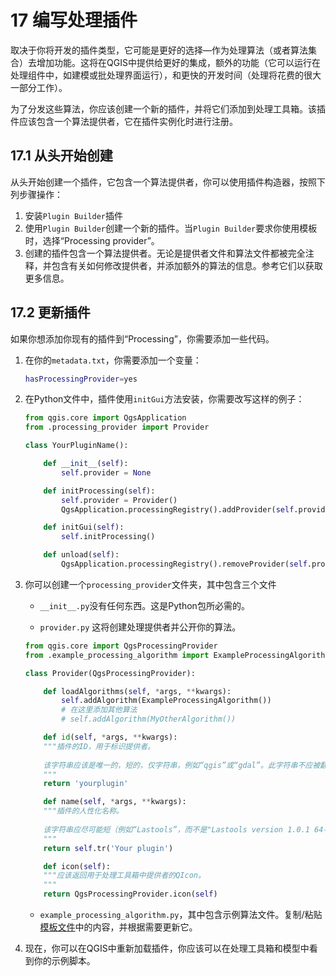 # 17 编写处理插件

取决于你将开发的插件类型，它可能是更好的选择—作为处理算法（或者算法集合）去增加功能。这将在QGIS中提供给更好的集成，额外的功能（它可以运行在处理组件中，如建模或批处理界面运行），和更快的开发时间（处理将花费的很大一部分工作）。

为了分发这些算法，你应该创建一个新的插件，并将它们添加到处理工具箱。该插件应该包含一个算法提供者，它在插件实例化时进行注册。

## 17.1 从头开始创建

从头开始创建一个插件，它包含一个算法提供者，你可以使用插件构造器，按照下列步骤操作：

1. 安装`Plugin Builder`插件
2. 使用`Plugin Builder`创建一个新的插件。当`Plugin Builder`要求你使用模板时，选择“Processing provider”。
3. 创建的插件包含一个算法提供者。无论是提供者文件和算法文件都被完全注释，并包含有关如何修改提供者，并添加额外的算法的信息。参考它们以获取更多信息。

## 17.2 更新插件

如果你想添加你现有的插件到“Processing”，你需要添加一些代码。

1. 在你的`metadata.txt`，你需要添加一个变量：

	```bash
	hasProcessingProvider=yes
	```
	
2. 在Python文件中，插件使用`initGui`方法安装，你需要改写这样的例子：

	```python
	from qgis.core import QgsApplication
	from .processing_provider import Provider
	
	class YourPluginName():
	
	    def __init__(self):
	        self.provider = None
	
	    def initProcessing(self):
	        self.provider = Provider()
	        QgsApplication.processingRegistry().addProvider(self.provider)
	
	    def initGui(self):
	        self.initProcessing()
	
	    def unload(self):
	        QgsApplication.processingRegistry().removeProvider(self.provider)
	```
	
3. 你可以创建一个`processing_provider`文件夹，其中包含三个文件

    - `__init__.py`没有任何东西。这是Python包所必需的。

    - `provider.py` 这将创建处理提供者并公开你的算法。
     
    ```python
    from qgis.core import QgsProcessingProvider
    from .example_processing_algorithm import ExampleProcessingAlgorithm
    
    class Provider(QgsProcessingProvider):
    
        def loadAlgorithms(self, *args, **kwargs):
            self.addAlgorithm(ExampleProcessingAlgorithm())
            # 在这里添加其他算法
            # self.addAlgorithm(MyOtherAlgorithm())
    
        def id(self, *args, **kwargs):
        """插件的ID，用于标识提供者。
        
        该字符串应该是唯一的，短的，仅字符串，例如“qgis”或“gdal”。此字符串不应被翻译（localised）。
        """
        return 'yourplugin'
    
        def name(self, *args, **kwargs):
        """插件的人性化名称。
        
        该字符串应尽可能短（例如“Lastools”，而不是"Lastools version 1.0.1 64-bit")，并且需要翻译（localised）。
        """
        return self.tr('Your plugin')
    
        def icon(self):
        """应该返回用于处理工具箱中提供者的QIcon。
        """
        return QgsProcessingProvider.icon(self) 
    ```

    - `example_processing_algorithm.py`，其中包含示例算法文件。复制/粘贴[模板文件](https://github.com/qgis/QGIS/blob/master/python/plugins/processing/script/ScriptTemplate.py)中的内容，并根据需要更新它。

4. 现在，你可以在QGIS中重新加载插件，你应该可以在处理工具箱和模型中看到你的示例脚本。

